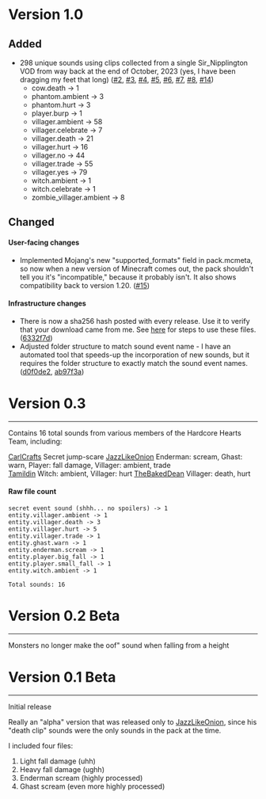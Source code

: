 # Version 1.0

## Added

- 298 unique sounds using clips collected from a single Sir_Nipplington VOD from way back at the end of October, 2023 (yes, I have been dragging my feet that long) ([#2](https://github.com/Kuoxsr/hardcore-hearts-sound-pack/issues/2), [#3](https://github.com/Kuoxsr/hardcore-hearts-sound-pack/issues/3), [#4](https://github.com/Kuoxsr/hardcore-hearts-sound-pack/issues/4), [#5](https://github.com/Kuoxsr/hardcore-hearts-sound-pack/issues/5), [#6](https://github.com/Kuoxsr/hardcore-hearts-sound-pack/issues/6), [#7](https://github.com/Kuoxsr/hardcore-hearts-sound-pack/issues/7), [#8](https://github.com/Kuoxsr/hardcore-hearts-sound-pack/issues/8), [#14](https://github.com/Kuoxsr/hardcore-hearts-sound-pack/issues/14))
    - cow.death -> 1
    - phantom.ambient -> 3
    - phantom.hurt -> 3
    - player.burp -> 1
    - villager.ambient -> 58
    - villager.celebrate -> 7
    - villager.death -> 21
    - villager.hurt -> 16
    - villager.no -> 44
    - villager.trade -> 55
    - villager.yes -> 79
    - witch.ambient -> 1
    - witch.celebrate -> 1
    - zombie_villager.ambient -> 8
## Changed
#### User-facing changes
- Implemented Mojang's new "supported_formats" field in pack.mcmeta, so now when a new version of Minecraft comes out, the pack shouldn't tell you it's "incompatible," because it probably isn't.  It also shows compatibility back to version 1.20. ([#15](https://github.com/Kuoxsr/hardcore-hearts-sound-pack/issues/15))
#### Infrastructure changes
- There is now a sha256 hash posted with every release.  Use it to verify that your download came from me.  See [here](https://windowsreport.com/checksum-on-windows/) for steps to use these files. ([6332f7d](https://github.com/Kuoxsr/hardcore-hearts-sound-pack/commit/6332f7d))
- Adjusted folder structure to match sound event name - I have an automated tool that speeds-up the incorporation of new sounds, but it requires the folder structure to exactly match the sound event names. ([d0f0de2](https://github.com/Kuoxsr/hardcore-hearts-sound-pack/commit/d0f0de2), [ab97f3a](https://github.com/Kuoxsr/hardcore-hearts-sound-pack/commit/ab97f3a))

# Version 0.3
---
Contains 16 total sounds from various members of the Hardcore Hearts Team, including:

[CarlCrafts](https://www.twitch.tv/carlcrafts) Secret jump-scare
[JazzLikeOnion](https://www.twitch.tv/jazzlikeonion) Enderman: scream, Ghast: warn, Player: fall damage, Villager: ambient, trade  
[Tamildin](https://www.twitch.tv/tamildin) Witch: ambient, Villager: hurt
[TheBakedDean](https://www.twitch.tv/thebakeddean) Villager: death, hurt

#### Raw file count
```
secret event sound (shhh... no spoilers) -> 1  
entity.villager.ambient -> 1  
entity.villager.death -> 3  
entity.villager.hurt -> 5  
entity.villager.trade -> 1  
entity.ghast.warn -> 1  
entity.enderman.scream -> 1  
entity.player.big_fall -> 1  
entity.player.small_fall -> 1  
entity.witch.ambient -> 1

Total sounds: 16
```

# Version 0.2 Beta
---
Monsters no longer make the oof" sound when falling from a height

# Version 0.1 Beta
---
Initial release

Really an "alpha" version that was released only to [JazzLikeOnion](https://www.twitch.tv/jazzlikeonion), since his "death clip" sounds were the only sounds in the pack at the time.

I included four files:

1. Light fall damage (uhh)
2. Heavy fall damage (ughh)
3. Enderman scream (highly processed)
4. Ghast scream (even more highly processed)